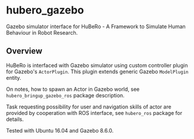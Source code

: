 # hubero_gazebo

Gazebo simulator interface for HuBeRo - A Framework to Simulate Human Behaviour in Robot Research.

## Overview

HuBeRo is interfaced with Gazebo simulator using custom controller plugin for Gazebo's `ActorPlugin`. This plugin extends generic Gazebo `ModelPlugin` entity.

On notes, how to spawn an Actor in Gazebo world, see `hubero_bringup_gazebo_ros` package description.

Task requesting possibility for user and navigation skills of actor are provided by cooperation with ROS interface, see `hubero_ros` package for details.

Tested with Ubuntu 16.04 and Gazebo 8.6.0.
